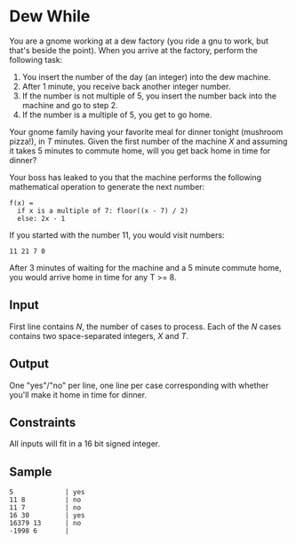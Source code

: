 # Dew While

You are a gnome working at a dew factory (you ride a gnu to work, but that's beside the point). When you arrive at the factory, perform the following task:

1. You insert the number of the day (an integer) into the dew machine.
2. After 1 minute, you receive back another integer number.
2. If the number is not multiple of 5, you insert the number back into the machine and go to step 2.
3. If the number is a multiple of 5, you get to go home.

Your gnome family having your favorite meal for dinner tonight (mushroom pizza!), in *T* minutes. Given the first number of the machine *X* and assuming it takes 5 minutes to commute home, will you get back home in time for dinner?

Your boss has leaked to you that the machine performs the following mathematical operation to generate the next number:

```
f(x) =
  if x is a multiple of 7: floor((x - 7) / 2)
  else: 2x - 1
```

If you started with the number 11, you would visit numbers:
```
11 21 7 0
```

After 3 minutes of waiting for the machine and a 5 minute commute home, you would arrive home in time for any T >= 8.


## Input

First line contains *N*, the number of cases to process.
Each of the *N* cases contains two space-separated integers, *X* and *T*.

## Output

One "yes"/"no" per line, one line per case corresponding with whether you'll make it home in time for dinner.

## Constraints

All inputs will fit in a 16 bit signed integer.

## Sample

```
5             | yes
11 8          | no
11 7          | no
16 30         | yes
16379 13      | no
-1998 6       | 
```

